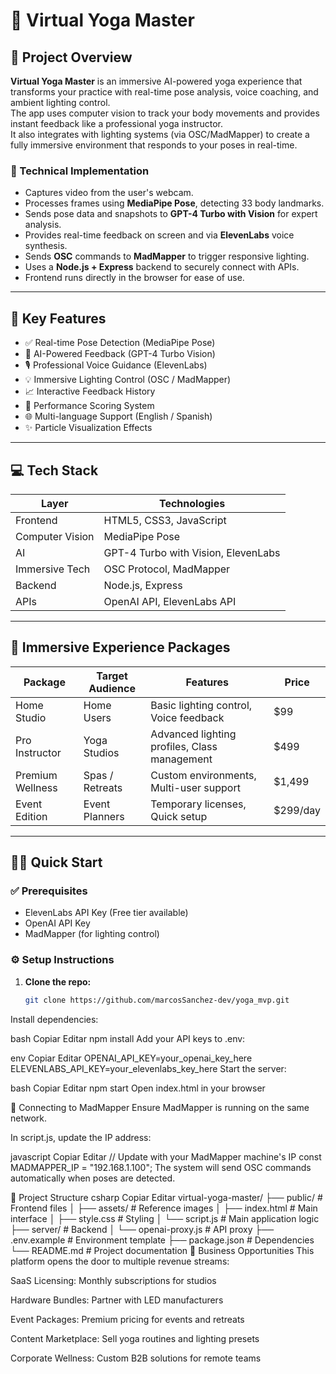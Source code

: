 # 🧘 Virtual Yoga Master

## 🌟 Project Overview

**Virtual Yoga Master** is an immersive AI-powered yoga experience that transforms your practice with real-time pose analysis, voice coaching, and ambient lighting control.  
The app uses computer vision to track your body movements and provides instant feedback like a professional yoga instructor.  
It also integrates with lighting systems (via OSC/MadMapper) to create a fully immersive environment that responds to your poses in real-time.

### 🔧 Technical Implementation

- Captures video from the user's webcam.
- Processes frames using **MediaPipe Pose**, detecting 33 body landmarks.
- Sends pose data and snapshots to **GPT-4 Turbo with Vision** for expert analysis.
- Provides real-time feedback on screen and via **ElevenLabs** voice synthesis.
- Sends **OSC** commands to **MadMapper** to trigger responsive lighting.
- Uses a **Node.js + Express** backend to securely connect with APIs.
- Frontend runs directly in the browser for ease of use.

---

## 🚀 Key Features

- ✅ Real-time Pose Detection (MediaPipe Pose)  
- 🧠 AI-Powered Feedback (GPT-4 Turbo Vision)  
- 🎙️ Professional Voice Guidance (ElevenLabs)  
- 💡 Immersive Lighting Control (OSC / MadMapper)  
- 📈 Interactive Feedback History  
- 🏅 Performance Scoring System  
- 🌐 Multi-language Support (English / Spanish)  
- ✨ Particle Visualization Effects  

---

## 💻 Tech Stack

| Layer          | Technologies                           |
| -------------- | --------------------------------------- |
| Frontend       | HTML5, CSS3, JavaScript                |
| Computer Vision| MediaPipe Pose                         |
| AI             | GPT-4 Turbo with Vision, ElevenLabs    |
| Immersive Tech | OSC Protocol, MadMapper                |
| Backend        | Node.js, Express                       |
| APIs           | OpenAI API, ElevenLabs API             |

---

## 🌈 Immersive Experience Packages

| Package          | Target Audience   | Features                                         | Price       |
|------------------|-------------------|--------------------------------------------------|-------------|
| Home Studio      | Home Users        | Basic lighting control, Voice feedback           | $99         |
| Pro Instructor   | Yoga Studios      | Advanced lighting profiles, Class management     | $499        |
| Premium Wellness | Spas / Retreats   | Custom environments, Multi-user support          | $1,499      |
| Event Edition    | Event Planners    | Temporary licenses, Quick setup                  | $299/day    |

---

## 🏃‍♂️ Quick Start

### ✅ Prerequisites

- ElevenLabs API Key (Free tier available)  
- OpenAI API Key  
- MadMapper (for lighting control)

### ⚙️ Setup Instructions

1. **Clone the repo:**

   ```bash
   git clone https://github.com/marcosSanchez-dev/yoga_mvp.git
Install dependencies:

bash
Copiar
Editar
npm install
Add your API keys to .env:

env
Copiar
Editar
OPENAI_API_KEY=your_openai_key_here
ELEVENLABS_API_KEY=your_elevenlabs_key_here
Start the server:

bash
Copiar
Editar
npm start
Open index.html in your browser

🔌 Connecting to MadMapper
Ensure MadMapper is running on the same network.

In script.js, update the IP address:

javascript
Copiar
Editar
// Update with your MadMapper machine's IP
const MADMAPPER_IP = "192.168.1.100";
The system will send OSC commands automatically when poses are detected.

📂 Project Structure
csharp
Copiar
Editar
virtual-yoga-master/
├── public/               # Frontend files
│   ├── assets/           # Reference images
│   ├── index.html        # Main interface
│   ├── style.css         # Styling
│   └── script.js         # Main application logic
├── server/               # Backend
│   └── openai-proxy.js   # API proxy
├── .env.example          # Environment template
├── package.json          # Dependencies
└── README.md             # Project documentation
💼 Business Opportunities
This platform opens the door to multiple revenue streams:

SaaS Licensing: Monthly subscriptions for studios

Hardware Bundles: Partner with LED manufacturers

Event Packages: Premium pricing for events and retreats

Content Marketplace: Sell yoga routines and lighting presets

Corporate Wellness: Custom B2B solutions for remote teams
